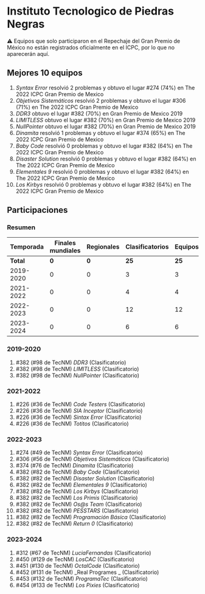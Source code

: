 # Instituto Tecnologico de Piedras Negras

:warning: Equipos que solo participaron en el Repechaje del Gran Premio de México no están registrados oficialmente en el ICPC, por lo que no aparecerán aquí.

## Mejores 10 equipos

1. _Syntax Error_ resolvió 2 problemas y obtuvo el lugar #274 (74%) en The 2022 ICPC Gran Premio de Mexico
1. _Objetivos Sistemáticos_ resolvió 2 problemas y obtuvo el lugar #306 (71%) en The 2022 ICPC Gran Premio de Mexico
1. _DDR3_ obtuvo el lugar #382 (70%) en Gran Premio de Mexico 2019
1. _LIMITLESS_ obtuvo el lugar #382 (70%) en Gran Premio de Mexico 2019
1. _NullPointer_ obtuvo el lugar #382 (70%) en Gran Premio de Mexico 2019
1. _Dinamita_ resolvió 1 problemas y obtuvo el lugar #374 (65%) en The 2022 ICPC Gran Premio de Mexico
1. _Baby Code_ resolvió 0 problemas y obtuvo el lugar #382 (64%) en The 2022 ICPC Gran Premio de Mexico
1. _Disaster Solution_ resolvió 0 problemas y obtuvo el lugar #382 (64%) en The 2022 ICPC Gran Premio de Mexico
1. _Elementales 9_ resolvió 0 problemas y obtuvo el lugar #382 (64%) en The 2022 ICPC Gran Premio de Mexico
1. _Los Kirbys_ resolvió 0 problemas y obtuvo el lugar #382 (64%) en The 2022 ICPC Gran Premio de Mexico

## Participaciones

### Resumen

| Temporada | Finales mundiales | Regionales | Clasificatorios | Equipos |
| --- | --- | --- | --- | --- |
| **Total** | **0** | **0** | **25** | **25** |
| 2019-2020 | 0 | 0 | 3 | 3 |
| 2021-2022 | 0 | 0 | 4 | 4 |
| 2022-2023 | 0 | 0 | 12 | 12 |
| 2023-2024 | 0 | 0 | 6 | 6 |

### 2019-2020

1. #382 (#98 de TecNM) _DDR3_ (Clasificatorio)
1. #382 (#98 de TecNM) _LIMITLESS_ (Clasificatorio)
1. #382 (#98 de TecNM) _NullPointer_ (Clasificatorio)

### 2021-2022

1. #226 (#36 de TecNM) _Code Testers_ (Clasificatorio)
1. #226 (#36 de TecNM) _SIA Inceptor_ (Clasificatorio)
1. #226 (#36 de TecNM) _Sintax Error_ (Clasificatorio)
1. #226 (#36 de TecNM) _Totitos_ (Clasificatorio)

### 2022-2023

1. #274 (#49 de TecNM) _Syntax Error_ (Clasificatorio)
1. #306 (#56 de TecNM) _Objetivos Sistemáticos_ (Clasificatorio)
1. #374 (#76 de TecNM) _Dinamita_ (Clasificatorio)
1. #382 (#82 de TecNM) _Baby Code_ (Clasificatorio)
1. #382 (#82 de TecNM) _Disaster Solution_ (Clasificatorio)
1. #382 (#82 de TecNM) _Elementales 9_ (Clasificatorio)
1. #382 (#82 de TecNM) _Los Kirbys_ (Clasificatorio)
1. #382 (#82 de TecNM) _Los Primis_ (Clasificatorio)
1. #382 (#82 de TecNM) _Os@s Team_ (Clasificatorio)
1. #382 (#82 de TecNM) _PESSTARS_ (Clasificatorio)
1. #382 (#82 de TecNM) _Programación Básica_ (Clasificatorio)
1. #382 (#82 de TecNM) _Return  0_ (Clasificatorio)

### 2023-2024

1. #312 (#67 de TecNM) _LuciaFernandas_ (Clasificatorio)
1. #450 (#129 de TecNM) _LosCAC_ (Clasificatorio)
1. #451 (#130 de TecNM) _OctalCode_ (Clasificatorio)
1. #452 (#131 de TecNM) _Real Programes _ (Clasificatorio)
1. #453 (#132 de TecNM) _ProgramaTec_ (Clasificatorio)
1. #454 (#133 de TecNM) _Los Pixies_ (Clasificatorio)



